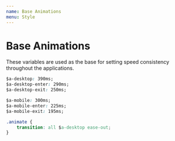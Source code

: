 ```yaml
---
name: Base Animations
menu: Style 
---
```

# Base Animations

These variables are used as the base for setting speed consistency throughout the applications.

```css
$a-desktop: 390ms;
$a-desktop-enter: 290ms;
$a-desktop-exit: 250ms;

$a-mobile: 300ms;
$a-mobile-enter: 225ms;
$a-mobile-exit: 195ms;

.animate {
    transition: all $a-desktop ease-out;
}
```
